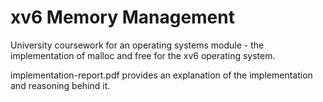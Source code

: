 # xv6 Memory Management

University coursework for an operating systems module - the implementation of malloc and free for the xv6 operating system.

implementation-report.pdf provides an explanation of the implementation and reasoning behind it.


